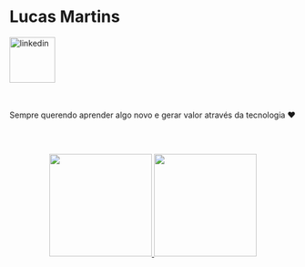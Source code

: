 
<div dsplay="inline-block">
 
 <h1 align="left">Lucas Martins</h1> 
  <a href="https://www.linkedin.com/in/lucas-martins-30823017b/">
    <img width="80px" src="https://i.ibb.co/RyZx12b/linkedin.png" alt="linkedin" style="vertical-align:top;">
  </a>
</div>

</br>
</br>

Sempre querendo aprender algo novo e gerar valor através da tecnologia  ❤

</br>

##
<p align="center">
<a href="https://github.com/lucasmv2205">
<!--  [![Lucas Martins github stats](https://github-readme-stats.vercel.app/api?username=lucasmv2205&theme=dark&show_icons=true&count_private=true)] -->
  <img height="180em" src="https://github-readme-stats.vercel.app/api?username=lucasmv2205&theme=dark&show_icons=true&count_private=true"/>
  <img height="180em" src="https://github-readme-stats-eight-theta.vercel.app/api/top-langs/?username=lucasmv2205&layout=compact&langs_count=8&theme=dark"/>
</a>
</p>
